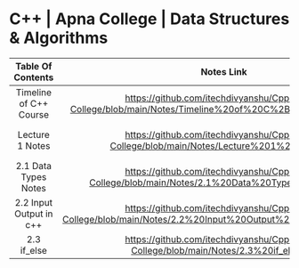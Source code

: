 #  C++ | Apna College | Data Structures & Algorithms 



|    Table Of Contents    |                          Notes Link                          |                        Code Directory                        |
| :---------------------: | :----------------------------------------------------------: | :----------------------------------------------------------: |
| Timeline of C++ Course  | https://github.com/itechdivyanshu/Cpp-Apna-College/blob/main/Notes/Timeline%20of%20C%2B%2B%20Course.pdf |                                                              |
|     Lecture 1 Notes     | https://github.com/itechdivyanshu/Cpp-Apna-College/blob/main/Notes/Lecture%201%20Notes.pdf | https://github.com/itechdivyanshu/Cpp-Apna-College/tree/main/Codes/Hello%20World |
|  2.1 Data Types Notes   | https://github.com/itechdivyanshu/Cpp-Apna-College/blob/main/Notes/2.1%20Data%20Types%20Notes.pdf | https://github.com/itechdivyanshu/Cpp-Apna-College/tree/main/Codes/Datatypes |
| 2.2 Input Output in c++ | https://github.com/itechdivyanshu/Cpp-Apna-College/blob/main/Notes/2.2%20Input%20Output%20in%20c%2B%2B.pdf | https://github.com/itechdivyanshu/Cpp-Apna-College/tree/main/Codes/Basics |
|       2.3 if_else       | https://github.com/itechdivyanshu/Cpp-Apna-College/blob/main/Notes/2.3%20if_else.pdf | https://github.com/itechdivyanshu/Cpp-Apna-College/tree/main/Codes/Basics |

